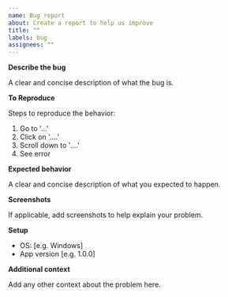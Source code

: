```yaml
---
name: Bug report
about: Create a report to help us improve
title: ""
labels: bug
assignees: ""
---
```


**Describe the bug**

A clear and concise description of what the bug is.

**To Reproduce**

Steps to reproduce the behavior:

1. Go to '...'
2. Click on '....'
3. Scroll down to '....'
4. See error

**Expected behavior**

A clear and concise description of what you expected to happen.

**Screenshots**

If applicable, add screenshots to help explain your problem.

**Setup**

- OS: [e.g. Windows]
- App version [e.g. 1.0.0]

**Additional context**

Add any other context about the problem here.
